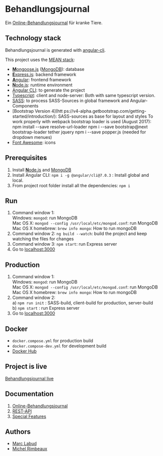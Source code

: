 # Behandlungsjournal

Ein [Online-Behandlungsjournal](https://github.com/marclabud/behandlungsjournal/wiki) für kranke Tiere.

## Technology stack
Behandlungsjournal is generated with [angular-cli](https://github.com/angular/angular-cli).

This project uses the [MEAN stack](https://en.wikipedia.org/wiki/MEAN_(software_bundle)):
* [**M**ongoose.js](http://www.mongoosejs.com) ([MongoDB](http://www.mongodb.com)): database
* [**E**xpress.js](http://expressjs.com): backend framework
* [**A**ngular](https://angular.io): frontend framework
* [**N**ode.js](https://nodejs.org): runtime environment
* [Angular CLI](https://cli.angular.io): to generate the project
* [Typescript](https://github.com/Microsoft/TypeScript): client and node-server: Both with same typescript version. 
* [SASS](http://sass-lang.com/libsass): to process SASS-Sources in global framework and Angular-Components
* [Bootstrap Version 4](htt ps://v4-alpha.getbootstrap.com/getting-started/introduction/): SASS-sources as base for layout and styles
  To work properly with webpack bootstrap loader is used (August 2017):
     npm install --save resolve-url-loader
     npm i --save bootstrap@next bootstrap-loader tether jquery
     npm i --save popper.js (needed for dropdown menues)
* [Font Awesome](http://fontawesome.io): icons


## Prerequisites
1. Install [**N**ode.js](https://nodejs.org) and [MongoDB](http://www.mongodb.com)
2. Install Angular CLI: `npm i -g @angular/cli@7.0.3` : Install global and local.
3. From project root folder install all the dependencies: `npm i`

## Run
1. Command window 1: 
 <br/>Windows: `mongod`: run MongoDB
 <br/>Mac OS X: `mongod --config /usr/local/etc/mongod.conf`: run MongoDB
 <br/>Mac OS X homebrew: `brew info mongo`: How to run mongoDB 
2. Command window 2: `ng build --watch`: build the project and keep watching the files for changes
3. Command window 3: `npm start`: run Express server
4. Go to [localhost:3000](http://localhost:3000)

## Production
1. Command window 1: 
 <br/>Windows: `mongod`: run MongoDB
 <br/>Mac OS X: `mongod --config /usr/local/etc/mongod.conf`: run MongoDB
 <br/>Mac OS X homebrew: `brew info mongo`: How to run mongoDB 
2. Command window 2: 
   <br/>a) `npm run init` : SASS-build, client-build for production, server-build
   <br/>b) `npm start` : run Express server
3. Go to [localhost:3000](http://localhost:3000) 

## Docker
* <code>docker.compose.yml</code> for production build
* <code>docker.compose-dev.yml</code> for development build
* [Docker Hub](https://hub.docker.com/r/mlabud/behandlungsjournal/)
     
## Project is live
[Behandlungsjournal live](http://behandlungsjournal.sloppy.zone/)

## Documentation
1. [Online-Behandlungsjournal](https://github.com/marclabud/behandlungsjournal/wiki)
2. [REST-API](https://marclabud.github.io/behandlungsjournal-api-docs/)
3. [Special Features](https://github.com/marclabud/behandlungsjournal/wiki/Special-Features)

## Authors
* [Marc Labud](https://github.com/marclabud)
* [Michel Rimbeaux](https://github.com/mrimbeau)
